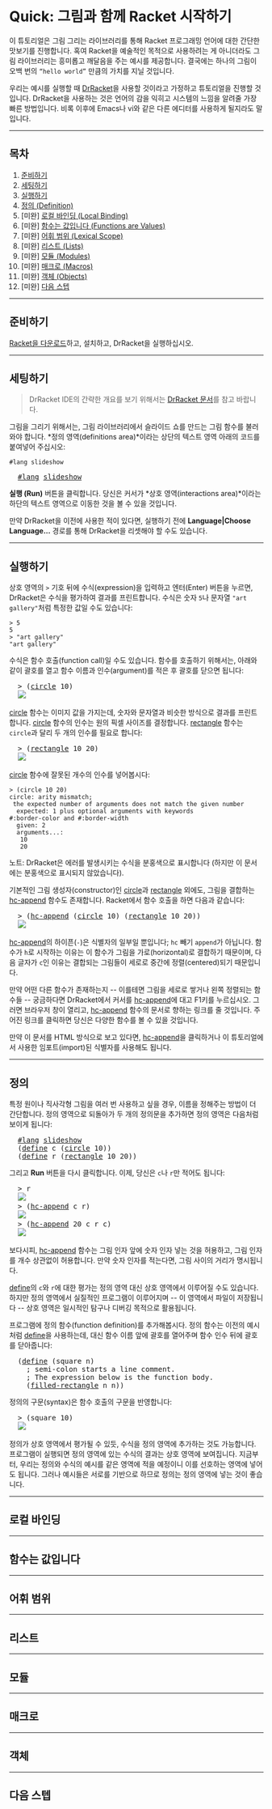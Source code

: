 # Quick: 그림과 함께 Racket 시작하기

이 튜토리얼은 그림 그리는 라이브러리를 통해 Racket 프로그래밍 언어에 대한 간단한 맛보기를 진행합니다. 혹여 Racket을 예술적인 목적으로 사용하려는 게 아니더라도 그림 라이브러리는 흥미롭고 깨달음을 주는 예시를 제공합니다. 결국에는 하나의 그림이 오백 번의 `“hello world”` 만큼의 가치를 지닐 것입니다.

우리는 예시를 실행할 때 [DrRacket](https://download.racket-lang.org/)을 사용할 것이라고 가정하고 튜토리얼을 진행할 것입니다. DrRacket을 사용하는 것은 언어의 감을 익히고 시스템의 느낌을 알려줄 가장 빠른 방법입니다. 비록 이후에 Emacs나 vi와 같은 다른 에디터를 사용하게 될지라도 말입니다.

---

## 목차
1. [준비하기](#준비하기)
1. [세팅하기](#세팅하기)
1. [실행하기](#실행하기)
1. [정의 (Definition)](#정의)
1. [미완] [로컬 바인딩 (Local Binding)](#로컬-바인딩)
1. [미완] [함수는 값입니다 (Functions are Values)](#함수는-값입니다)
1. [미완] [어휘 범위 (Lexical Scope)](#어휘-범위)
1. [미완] [리스트 (Lists)](#리스트)
1. [미완] [모듈 (Modules)](#모듈)
1. [미완] [매크로 (Macros)](#매크로)
1. [미완] [객체 (Objects)](#객체)
1. [미완] [다음 스텝](#다음-스텝)

---

## 준비하기

[Racket을 다운로드](https://download.racket-lang.org/)하고, 설치하고, DrRacket을 실행하십시오.

---

## 세팅하기

> DrRacket IDE의 간략한 개요를 보기 위해서는 [DrRacket 문서](https://docs.racket-lang.org/drracket/interface-essentials.html)를 참고 바랍니다.

그림을 그리기 위해서는, 그림 라이브러리에서 슬라이드 쇼를 만드는 그림 함수를 불러와야 합니다. *정의 영역(definitions area)*이라는 상단의 텍스트 영역  아래의 코드를 붙여넣어 주십시오:

```
#lang slideshow
```

<pre>
  <a href="https://docs.racket-lang.org/guide/Module_Syntax.html#%28part._hash-lang%29">#lang</a> <a href="https://docs.racket-lang.org/slideshow/index.html">slideshow</a>
</pre>

**실행 (Run)** 버튼을 클릭합니다. 당신은 커서가 *상호 영역(interactions area)*이라는 하단의 텍스트 영역으로 이동한 것을 볼 수 있을 것입니다.

만약 DrRacket을 이전에 사용한 적이 있다면, 실행하기 전에 **Language|Choose Language...** 경로를 통해 DrRacket을 리셋해야 할 수도 있습니다.

---

## 실행하기

상호 영역의 `>` 기호 뒤에 수식(expression)을 입력하고 엔터(Enter) 버튼을 누르면, DrRacket은 수식을 평가하여 결과를 프린트합니다. 수식은 숫자 `5`나 문자열 `"art gallery"`처럼 특정한 값일 수도 있습니다:

```
> 5
5
> "art gallery"
"art gallery"
```

수식은 함수 호출(function call)일 수도 있습니다. 함수를 호출하기 위해서는, 아래와 같이 괄호를 열고 함수 이름과 인수(argument)를 적은 후 괄호를 닫으면 됩니다:

<pre>
  > (<a href="https://docs.racket-lang.org/pict/Basic_Pict_Constructors.html#%28def._%28%28lib._pict%2Fmain..rkt%29._circle%29%29">circle</a> 10)
  <img src="/pic/pict.png"/>
</pre>

[circle](https://docs.racket-lang.org/pict/Basic_Pict_Constructors.html#%28def._%28%28lib._pict%2Fmain..rkt%29._circle%29%29) 함수는 이미지 값을 가지는데, 숫자와 문자열과 비슷한 방식으로 결과를 프린트합니다. [circle](https://docs.racket-lang.org/pict/Basic_Pict_Constructors.html#%28def._%28%28lib._pict%2Fmain..rkt%29._circle%29%29) 함수의 인수는 원의 픽셀 사이즈를 결정합니다. [rectangle](https://docs.racket-lang.org/pict/Basic_Pict_Constructors.html#%28def._%28%28lib._pict%2Fmain..rkt%29._rectangle%29%29) 함수는 `circle`과 달리 두 개의 인수를 필요로 합니다:

<pre>
  > (<a href="https://docs.racket-lang.org/pict/Basic_Pict_Constructors.html#%28def._%28%28lib._pict%2Fmain..rkt%29._rectangle%29%29">rectangle</a> 10 20)
  <img src="/pic/pict_2.png"/>
</pre>

[circle](https://docs.racket-lang.org/pict/Basic_Pict_Constructors.html#%28def._%28%28lib._pict%2Fmain..rkt%29._circle%29%29) 함수에 잘못된 개수의 인수를 넣어봅시다:

```
> (circle 10 20)
circle: arity mismatch;
 the expected number of arguments does not match the given number
  expected: 1 plus optional arguments with keywords
#:border-color and #:border-width
  given: 2
  arguments...:
   10
   20
```

노트: DrRacket은 에러를 발생시키는 수식을 분홍색으로 표시합니다 (하지만 이 문서에는 분홍색으로 표시되지 않았습니다).

기본적인 그림 생성자(constructor)인 [circle](https://docs.racket-lang.org/pict/Basic_Pict_Constructors.html#%28def._%28%28lib._pict%2Fmain..rkt%29._circle%29%29)과 [rectangle](https://docs.racket-lang.org/pict/Basic_Pict_Constructors.html#%28def._%28%28lib._pict%2Fmain..rkt%29._rectangle%29%29) 외에도, 그림을 결합하는 [hc-append](https://docs.racket-lang.org/pict/Pict_Combiners.html#%28def._%28%28lib._pict%2Fmain..rkt%29._hc-append%29%29) 함수도 존재합니다. Racket에서 함수 호출을 하면 다음과 같습니다:

<pre>
  > (<a href="https://docs.racket-lang.org/pict/Pict_Combiners.html#%28def._%28%28lib._pict%2Fmain..rkt%29._hc-append%29%29">hc-append</a> (<a href="https://docs.racket-lang.org/pict/Basic_Pict_Constructors.html#%28def._%28%28lib._pict%2Fmain..rkt%29._circle%29%29">circle</a> 10) (<a href="https://docs.racket-lang.org/pict/Basic_Pict_Constructors.html#%28def._%28%28lib._pict%2Fmain..rkt%29._rectangle%29%29">rectangle</a> 10 20))
  <img src="/pic/pict_3.png"/>
</pre>

[hc-append](https://docs.racket-lang.org/pict/Pict_Combiners.html#%28def._%28%28lib._pict%2Fmain..rkt%29._hc-append%29%29)의 하이픈(`-`)은 식별자의 일부일 뿐입니다; `hc` 빼기 `append`가 아닙니다. 함수가 `h`로 시작하는 이유는 이 함수가 그림을 가로(horizontal)로 결합하기 때문이며, 다음 글자가 `c`인 이유는 결합되는 그림들이 세로로 중간에 정렬(centered)되기 때문입니다.

만약 어떤 다른 함수가 존재하는지 -- 이를테면 그림을 세로로 쌓거나 왼쪽 정렬되는 함수들 -- 궁금하다면 DrRacket에서 커서를 [hc-append](https://docs.racket-lang.org/pict/Pict_Combiners.html#%28def._%28%28lib._pict%2Fmain..rkt%29._hc-append%29%29)에 대고 F1키를 누르십시오. 그러면 브라우저 창이 열리고, [hc-append](https://docs.racket-lang.org/pict/Pict_Combiners.html#%28def._%28%28lib._pict%2Fmain..rkt%29._hc-append%29%29) 함수의 문서로 향하는 링크를 줄 것입니다. 주어진 링크를 클릭하면 당신은 다양한 함수를 볼 수 있을 것입니다.

만약 이 문서를 HTML 방식으로 보고 있다면, [hc-append](https://docs.racket-lang.org/pict/Pict_Combiners.html#%28def._%28%28lib._pict%2Fmain..rkt%29._hc-append%29%29)을 클릭하거나 이 튜토리얼에서 사용한 임포트(import)된 식별자를 사용해도 됩니다.

---

## 정의

특정 원이나 직사각형 그림을 여러 번 사용하고 싶을 경우, 이름을 정해주는 방법이 더 간단합니다. 정의 영역으로 되돌아가 두 개의 정의문을 추가하면 정의 영역은 다음처럼 보이게 됩니다:

<pre>
  <a href="https://docs.racket-lang.org/guide/Module_Syntax.html#%28part._hash-lang%29">#lang</a> <a href="https://docs.racket-lang.org/slideshow/index.html">slideshow</a>
  (<a href="https://docs.racket-lang.org/reference/define.html#%28form._%28%28lib._racket%2Fprivate%2Fbase..rkt%29._define%29%29">define</a> c (<a href="https://docs.racket-lang.org/pict/Basic_Pict_Constructors.html#%28def._%28%28lib._pict%2Fmain..rkt%29._circle%29%29">circle</a> 10))
  (<a href="https://docs.racket-lang.org/reference/define.html#%28form._%28%28lib._racket%2Fprivate%2Fbase..rkt%29._define%29%29">define</a> r (<a href="https://docs.racket-lang.org/pict/Basic_Pict_Constructors.html#%28def._%28%28lib._pict%2Fmain..rkt%29._rectangle%29%29">rectangle</a> 10 20))
</pre>

그리고 **Run** 버튼을 다시 클릭합니다. 이제, 당신은 `c`나 `r`만 적어도 됩니다:

<pre>
  > r
  <img src="/pic/pict_4.png"/>
  > (<a href="https://docs.racket-lang.org/pict/Pict_Combiners.html#%28def._%28%28lib._pict%2Fmain..rkt%29._hc-append%29%29">hc-append</a> c r)
  <img src="/pic/pict_5.png"/>
  > (<a href="https://docs.racket-lang.org/pict/Pict_Combiners.html#%28def._%28%28lib._pict%2Fmain..rkt%29._hc-append%29%29">hc-append</a> 20 c r c)
  <img src="/pic/pict_6.png"/>
</pre>

보다시피, [hc-append](https://docs.racket-lang.org/pict/Pict_Combiners.html#%28def._%28%28lib._pict%2Fmain..rkt%29._hc-append%29%29) 함수는 그림 인자 앞에 숫자 인자 넣는 것을 허용하고, 그림 인자를 개수 상관없이 허용합니다. 만약 숫자 인자를 적는다면, 그림 사이의 거리가 명시됩니다.

[define](https://docs.racket-lang.org/reference/define.html#%28form._%28%28lib._racket%2Fprivate%2Fbase..rkt%29._define%29%29)의 `c`와 `r`에 대한 평가는 정의 영역 대신 상호 영역에서 이루어질 수도 있습니다. 하지만 정의 영역에서 실질적인 프로그램이 이루어지며 -- 이 영역에서 파일이 저장됩니다 -- 상호 영역은 일시적인 탐구나 디버깅 목적으로 활용됩니다.

프로그램에 정의 함수(function definition)를 추가해봅시다. 정의 함수는 이전의 예시처럼 [define](https://docs.racket-lang.org/reference/define.html#%28form._%28%28lib._racket%2Fprivate%2Fbase..rkt%29._define%29%29)을 사용하는데, 대신 함수 이름 앞에 괄호를 열어주며 함수 인수 뒤에 괄호를 닫아줍니다:

<pre>
  (<a href="https://docs.racket-lang.org/reference/define.html#%28form._%28%28lib._racket%2Fprivate%2Fbase..rkt%29._define%29%29">define</a> (square n)
    ; semi-colon starts a line comment.
    ; The expression below is the function body.
    (<a href="https://docs.racket-lang.org/pict/Basic_Pict_Constructors.html#%28def._%28%28lib._pict%2Fmain..rkt%29._filled-rectangle%29%29">filled-rectangle</a> n n))
</pre>

정의의 구문(syntax)은 함수 호출의 구문을 반영합니다:

<pre>
  > (square 10)
  <img src="/pic/pict_7.png"/>
</pre>

정의가 상호 영역에서 평가될 수 있듯, 수식을 정의 영역에 추가하는 것도 가능합니다. 프로그램이 실행되면 정의 영역에 있는 수식의 결과는 상호 영역에 보여집니다. 지금부터, 우리는 정의와 수식의 예시를 같은 영역에 적을 예정이니 이를 선호하는 영역에 넣어도 됩니다. 그러나 예시들은 서로를 기반으로 하므로 정의는 정의 영역에 넣는 것이 좋습니다.

---

## 로컬 바인딩

---

## 함수는 값입니다

---

## 어휘 범위

---

## 리스트

---

## 모듈

---

## 매크로

---

## 객체

---

## 다음 스텝
